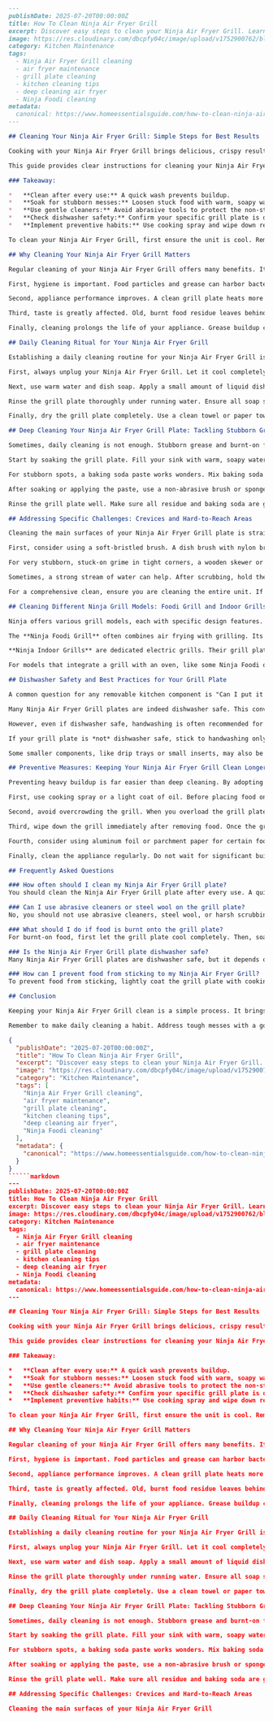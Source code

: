 ```markdown
---
publishDate: 2025-07-20T00:00:00Z
title: How To Clean Ninja Air Fryer Grill
excerpt: Discover easy steps to clean your Ninja Air Fryer Grill. Learn how to remove stubborn grime and keep your grill plate sparkling for perfect meals.
image: https://res.cloudinary.com/dbcpfy04c/image/upload/v1752900762/blog_image_1752900761_xxxz0o.webp
category: Kitchen Maintenance
tags:
  - Ninja Air Fryer Grill cleaning
  - air fryer maintenance
  - grill plate cleaning
  - kitchen cleaning tips
  - deep cleaning air fryer
  - Ninja Foodi cleaning
metadata:
  canonical: https://www.homeessentialsguide.com/how-to-clean-ninja-air-fryer-grill
---

## Cleaning Your Ninja Air Fryer Grill: Simple Steps for Best Results

Cooking with your Ninja Air Fryer Grill brings delicious, crispy results. This kitchen tool helps create perfectly grilled food with air frying benefits. Yet, after many uses, food residue and grease build up on the grill plate. This residue impacts performance and taste. A dirty grill surface can cause smoke or affect how your food cooks. Learning how to clean Ninja Air Fryer Grill components properly keeps your appliance working well. It also ensures every meal tastes its best.

This guide provides clear instructions for cleaning your Ninja Air Fryer Grill. We cover daily cleaning methods and deep cleaning strategies. You will learn about removing burnt-on food, caring for different models, and safe dishwasher practices. We also offer tips for maintaining your grill plate. Keep your Ninja grill in top condition with our help.

### Takeaway:

*   **Clean after every use:** A quick wash prevents buildup.
*   **Soak for stubborn messes:** Loosen stuck food with warm, soapy water.
*   **Use gentle cleaners:** Avoid abrasive tools to protect the non-stick coating.
*   **Check dishwasher safety:** Confirm your specific grill plate is dishwasher safe.
*   **Implement preventive habits:** Use cooking spray and wipe down regularly.

To clean your Ninja Air Fryer Grill, first ensure the unit is cool. Remove the grill plate and wash it with warm, soapy water and a non-abrasive sponge. For stuck-on food, soak the plate or use a baking soda paste. Rinse thoroughly and dry completely before storing.

## Why Cleaning Your Ninja Air Fryer Grill Matters

Regular cleaning of your Ninja Air Fryer Grill offers many benefits. It is more than just about a shiny appliance. A clean grill ensures your food cooks evenly. It helps maintain the non-stick properties of the cooking surface.

First, hygiene is important. Food particles and grease can harbor bacteria. Cleaning prevents the growth of these harmful elements. You protect your family from foodborne illnesses. This makes sure every meal is safe to eat.

Second, appliance performance improves. A clean grill plate heats more efficiently. It transfers heat directly to your food. This means faster cooking times and better results. Dirty grills can lead to uneven cooking and longer preheat times.

Third, taste is greatly affected. Old, burnt food residue leaves behind unpleasant flavors. These can transfer to your fresh food. Your grilled chicken might taste like last night's fish. Cleaning ensures pure, unadulterated flavors in your meals.

Finally, cleaning prolongs the life of your appliance. Grease buildup can damage heating elements over time. It can also cause smoke during cooking. Regular care protects your investment. It helps your Ninja Air Fryer Grill serve you for many years. Neglecting cleaning shortens the lifespan of the grill plate's non-stick coating.

## Daily Cleaning Ritual for Your Ninja Air Fryer Grill

Establishing a daily cleaning routine for your Ninja Air Fryer Grill is a simple way to maintain its condition. This quick clean-up after each use prevents food from hardening. It stops grease from accumulating. I always make sure to do this right after I finish cooking.

First, always unplug your Ninja Air Fryer Grill. Let it cool completely. Never handle hot surfaces. Once cool, remove the grill grate from the unit. You can then take it to the sink for washing.

Next, use warm water and dish soap. Apply a small amount of liquid dish soap to a soft sponge or cloth. Gently scrub the entire surface of the grill plate. Focus on areas where food residue is visible. Avoid using steel wool or abrasive scrubbers. These can damage the non-stick coating.

Rinse the grill plate thoroughly under running water. Ensure all soap suds are gone. Leftover soap can affect the taste of your next meal. You want the surface to feel clean and smooth.

Finally, dry the grill plate completely. Use a clean towel or paper towel. Water spots can form if you let it air dry. Moisture can also contribute to rust over time. A dry surface is a clean surface. By doing this after every cooking session, you make deep cleaning much easier. It also helps keep your entire air fryer unit cleaner in general. [Maintaining a clean air fryer](https://homeessentialsguide.com/how-to-keep-your-ninja-air-fryer-clean) unit makes cooking more enjoyable and efficient.

## Deep Cleaning Your Ninja Air Fryer Grill Plate: Tackling Stubborn Grime

Sometimes, daily cleaning is not enough. Stubborn grease and burnt-on food can accumulate over time. Deep cleaning methods restore your Ninja Air Fryer Grill plate. This ensures effective and safe operation. I often use a combination of soaking and natural cleaners for the best results.

Start by soaking the grill plate. Fill your sink with warm, soapy water. Submerge the grill plate completely. Let it soak for at least 30 minutes, or even a few hours for really tough stains. Soaking softens the baked-on food and grease. This makes it much easier to remove.

For stubborn spots, a baking soda paste works wonders. Mix baking soda with a little water to form a thick paste. Apply this paste directly onto the burnt areas. Let it sit for 15-20 minutes. Baking soda is a natural abrasive that is gentle on surfaces. It helps lift tough stains without scratching the non-stick coating.

After soaking or applying the paste, use a non-abrasive brush or sponge to scrub. A soft-bristled brush or even an old toothbrush can reach into the grill grates. Scrub gently in circular motions. You will see the grime start to lift away. Do not press too hard.

Rinse the grill plate well. Make sure all residue and baking soda are gone. Dry the plate thoroughly with a clean towel. Ensure no moisture remains to prevent water spots or rust. This deep cleaning process helps to remove even the most persistent buildup. A generally clean air fryer makes maintaining specific parts like the grill much simpler. Discover more ways to [clean a Ninja Air Fryer](https://homeessentialsguide.com/how-to-clean-a-ninja-air-fryer) for comprehensive care.

## Addressing Specific Challenges: Crevices and Hard-to-Reach Areas

Cleaning the main surfaces of your Ninja Air Fryer Grill plate is straightforward. However, the crevices and corners pose a unique challenge. Food bits and grease often hide in these tight spots. This requires a bit more attention. I have found certain tools work best for these areas.

First, consider using a soft-bristled brush. A dish brush with nylon bristles can reach into the grill grooves. You can also use an old toothbrush. These small brushes are ideal for scrubbing away residue from narrow spaces. Dip the brush in warm, soapy water. Then, work it into the crevices.

For very stubborn, stuck-on grime in tight corners, a wooden skewer or a bamboo stick can be useful. Wrap the tip with a cloth or paper towel. You can gently scrape the gunk out. Be careful not to use metal tools. Metal can scratch the non-stick coating. This protects the grill plate's surface.

Sometimes, a strong stream of water can help. After scrubbing, hold the grill plate under running water. Direct the water into the grooves. This helps flush out any loosened debris. You can also use a kitchen spray nozzle if your sink has one.

For a comprehensive clean, ensure you are cleaning the entire unit. If your grill plate is part of a Ninja Foodi model, understanding how to clean the broader appliance helps. You might find similar challenges in other parts of the machine. Learning [how to clean your Ninja Foodi Air Fryer](https://homeessentialsguide.com/how-to-clean-ninja-air-fryer-ninja-foodi) can provide additional context and tips for the larger appliance. Remember, a thorough cleaning of all components leads to better cooking.

## Cleaning Different Ninja Grill Models: Foodi Grill and Indoor Grills

Ninja offers various grill models, each with specific design features. While the basic cleaning principles remain the same, some models require different approaches. This ensures you clean effectively without causing damage. I own a Ninja Foodi Grill, and its design impacts my cleaning routine.

The **Ninja Foodi Grill** often combines air frying with grilling. Its grill plate is typically robust and non-stick. The general cleaning method of soaking and gentle scrubbing applies here. However, pay attention to the splatter guard and the lid. These parts also accumulate grease. The splatter guard needs regular removal and cleaning. The lid usually requires wiping down with a damp cloth. Some Foodi models have a removable cooking pot. This pot also needs cleaning alongside the grill plate.

**Ninja Indoor Grills** are dedicated electric grills. Their grill plates are the primary cooking surface. These models usually feature larger grill grates. They often have integrated heating elements. After use, allow the grill to cool completely. Then, remove the grill plate. Most are designed for easy removal. Follow the warm soapy water and soft sponge method. Some indoor grills have a grease collection tray underneath. Remember to empty and clean this tray after each use. This prevents grease buildup and potential odors.

For models that integrate a grill with an oven, like some Ninja Foodi ovens, the grill grate might be part of a larger oven system. These often need a more integrated cleaning approach. If you have a [Ninja Oven Air Fryer](https://homeessentialsguide.com/how-to-clean-ninja-oven-air-fryer) with a grill function, cleaning may involve tackling the oven interior as well. Always refer to your specific model's user manual. It provides precise instructions for disassembly and cleaning. This ensures you care for your specific Ninja grill correctly.

## Dishwasher Safety and Best Practices for Your Grill Plate

A common question for any removable kitchen component is "Can I put it in the dishwasher?" For your Ninja Air Fryer Grill plate, the answer often depends on your specific model. Checking your user manual is always the best first step. I always consult my manual to be sure.

Many Ninja Air Fryer Grill plates are indeed dishwasher safe. This convenience saves you time and effort. If your grill plate is dishwasher safe, place it on the top rack. This helps protect the non-stick coating from harsh water jets or other items. Use a standard dishwashing detergent. Avoid harsh, abrasive detergents. These can degrade the non-stick surface over time.

However, even if dishwasher safe, handwashing is often recommended for longevity. Dishwashers, over many cycles, can gradually wear down the non-stick coating. High heat and strong detergents can contribute to this wear. If you want your grill plate to last as long as possible, occasional handwashing is a good idea. Consider handwashing for every few cycles, or when the grill is not heavily soiled.

If your grill plate is *not* dishwasher safe, stick to handwashing only. Washing it in the dishwasher against manufacturer recommendations can void your warranty. It can also cause irreversible damage to the coating. This will make food stick more easily.

Some smaller components, like drip trays or small inserts, may also be dishwasher safe. Always check for each individual part. Knowing [if your Ninja Air Fryer parts are dishwasher safe](https://homeessentialsguide.com/can-you-put-ninja-air-fryer-in-dishwasher) can simplify your cleaning process. Proper care ensures your Ninja Grill plate remains effective.

## Preventive Measures: Keeping Your Ninja Air Fryer Grill Clean Longer

Preventing heavy buildup is far easier than deep cleaning. By adopting a few simple habits, you can keep your Ninja Air Fryer Grill cleaner for longer. These practices save you time and extend the life of your appliance. I follow these steps to minimize my cleaning efforts.

First, use cooking spray or a light coat of oil. Before placing food on the grill plate, spray it lightly with a non-stick cooking spray. You can also brush a small amount of high-heat oil onto the surface. This creates a barrier between the food and the grill. It reduces sticking and makes cleanup much easier. Be mindful not to use excessive amounts, as this can create more smoke.

Second, avoid overcrowding the grill. When you overload the grill plate, food juices and fats can spill over. This creates more mess on the heating elements below. Cook in batches if necessary. Give your food enough space. This allows for better airflow and reduces splatter.

Third, wipe down the grill immediately after removing food. Once the grill plate has cooled slightly but is still warm, wipe it with a paper towel. This can remove most fresh grease and crumbs. Do this before food has a chance to harden onto the surface. This quick wipe makes subsequent washing much simpler.

Fourth, consider using aluminum foil or parchment paper for certain foods. For very greasy or saucy items, you can line parts of the cooking area. This catches drips and prevents direct contact with the grill plate. Ensure proper airflow is maintained. Do not cover the entire grill or block air vents. This method is great for sticky marinades.

Finally, clean the appliance regularly. Do not wait for significant buildup. A consistent cleaning schedule prevents tough stains. These simple steps make maintaining your Ninja Air Fryer Grill a breeze. You will enjoy more cooking and less cleaning.

## Frequently Asked Questions

### How often should I clean my Ninja Air Fryer Grill plate?
You should clean the Ninja Air Fryer Grill plate after every use. A quick wash with warm, soapy water is usually enough for daily maintenance. This prevents food residue and grease from accumulating. For stubborn buildup, perform a deep clean every few weeks or as needed. Regular cleaning keeps the grill working well.

### Can I use abrasive cleaners or steel wool on the grill plate?
No, you should not use abrasive cleaners, steel wool, or harsh scrubbing pads on your Ninja Air Fryer Grill plate. These can damage the non-stick coating. Damaged coating causes food to stick and reduces the grill's effectiveness. Always use soft sponges, cloths, or non-abrasive brushes.

### What should I do if food is burnt onto the grill plate?
For burnt-on food, first let the grill plate cool completely. Then, soak it in warm, soapy water for at least 30 minutes, or longer if needed. You can also apply a paste made of baking soda and water to the burnt areas. Let it sit, then gently scrub with a soft brush or sponge.

### Is the Ninja Air Fryer Grill plate dishwasher safe?
Many Ninja Air Fryer Grill plates are dishwasher safe, but it depends on your specific model. Always check your Ninja Air Fryer Grill's user manual to confirm. If it is dishwasher safe, place it on the top rack. Handwashing is often recommended for preserving the non-stick coating's longevity.

### How can I prevent food from sticking to my Ninja Air Fryer Grill?
To prevent food from sticking, lightly coat the grill plate with cooking spray or a small amount of oil before preheating. Avoid overcrowding the grill, which can also lead to sticking and uneven cooking. Cleaning the grill immediately after use also helps maintain its non-stick properties.

## Conclusion

Keeping your Ninja Air Fryer Grill clean is a simple process. It brings great rewards. A clean grill ensures healthier meals. It also delivers the best cooking performance. You can enjoy perfectly cooked food every time. My Ninja Air Fryer Grill stays in top shape because of these cleaning habits.

Remember to make daily cleaning a habit. Address tough messes with a good soak and gentle scrubbing. Always use the right tools for crevices. Pay attention to your specific model's requirements. These steps ensure your grill plate remains in excellent condition. Regular maintenance extends the life of your appliance. It also keeps your food tasting fantastic. Take pride in your kitchen tools. A well-maintained Ninja Air Fryer Grill helps you cook delicious meals for years to come. Start cleaning your Ninja Air Fryer Grill today for a better cooking experience tomorrow.
```
```json
{
  "publishDate": "2025-07-20T00:00:00Z",
  "title": "How To Clean Ninja Air Fryer Grill",
  "excerpt": "Discover easy steps to clean your Ninja Air Fryer Grill. Learn how to remove stubborn grime and keep your grill plate sparkling for perfect meals.",
  "image": "https://res.cloudinary.com/dbcpfy04c/image/upload/v1752900762/blog_image_1752900761_xxxz0o.webp",
  "category": "Kitchen Maintenance",
  "tags": [
    "Ninja Air Fryer Grill cleaning",
    "air fryer maintenance",
    "grill plate cleaning",
    "kitchen cleaning tips",
    "deep cleaning air fryer",
    "Ninja Foodi cleaning"
  ],
  "metadata": {
    "canonical": "https://www.homeessentialsguide.com/how-to-clean-ninja-air-fryer-grill"
  }
}
``````markdown
---
publishDate: 2025-07-20T00:00:00Z
title: How To Clean Ninja Air Fryer Grill
excerpt: Discover easy steps to clean your Ninja Air Fryer Grill. Learn how to remove stubborn grime and keep your grill plate sparkling for perfect meals.
image: https://res.cloudinary.com/dbcpfy04c/image/upload/v1752900762/blog_image_1752900761_xxxz0o.webp
category: Kitchen Maintenance
tags:
  - Ninja Air Fryer Grill cleaning
  - air fryer maintenance
  - grill plate cleaning
  - kitchen cleaning tips
  - deep cleaning air fryer
  - Ninja Foodi cleaning
metadata:
  canonical: https://www.homeessentialsguide.com/how-to-clean-ninja-air-fryer-grill
---

## Cleaning Your Ninja Air Fryer Grill: Simple Steps for Best Results

Cooking with your Ninja Air Fryer Grill brings delicious, crispy results. This kitchen tool helps create perfectly grilled food with air frying benefits. Yet, after many uses, food residue and grease build up on the grill plate. This residue impacts performance and taste. A dirty grill surface can cause smoke or affect how your food cooks. Learning how to clean Ninja Air Fryer Grill components properly keeps your appliance working well. It also ensures every meal tastes its best.

This guide provides clear instructions for cleaning your Ninja Air Fryer Grill. We cover daily cleaning methods and deep cleaning strategies. You will learn about removing burnt-on food, caring for different models, and safe dishwasher practices. We also offer tips for maintaining your grill plate. Keep your Ninja grill in top condition with our help.

### Takeaway:

*   **Clean after every use:** A quick wash prevents buildup.
*   **Soak for stubborn messes:** Loosen stuck food with warm, soapy water.
*   **Use gentle cleaners:** Avoid abrasive tools to protect the non-stick coating.
*   **Check dishwasher safety:** Confirm your specific grill plate is dishwasher safe.
*   **Implement preventive habits:** Use cooking spray and wipe down regularly.

To clean your Ninja Air Fryer Grill, first ensure the unit is cool. Remove the grill plate and wash it with warm, soapy water and a non-abrasive sponge. For stuck-on food, soak the plate or use a baking soda paste. Rinse thoroughly and dry completely before storing.

## Why Cleaning Your Ninja Air Fryer Grill Matters

Regular cleaning of your Ninja Air Fryer Grill offers many benefits. It is more than just about a shiny appliance. A clean grill ensures your food cooks evenly. It helps maintain the non-stick properties of the cooking surface.

First, hygiene is important. Food particles and grease can harbor bacteria. Cleaning prevents the growth of these harmful elements. You protect your family from foodborne illnesses. This makes sure every meal is safe to eat.

Second, appliance performance improves. A clean grill plate heats more efficiently. It transfers heat directly to your food. This means faster cooking times and better results. Dirty grills can lead to uneven cooking and longer preheat times.

Third, taste is greatly affected. Old, burnt food residue leaves behind unpleasant flavors. These can transfer to your fresh food. Your grilled chicken might taste like last night's fish. Cleaning ensures pure, unadulterated flavors in your meals.

Finally, cleaning prolongs the life of your appliance. Grease buildup can damage heating elements over time. It can also cause smoke during cooking. Regular care protects your investment. It helps your Ninja Air Fryer Grill serve you for many years. Neglecting cleaning shortens the lifespan of the grill plate's non-stick coating.

## Daily Cleaning Ritual for Your Ninja Air Fryer Grill

Establishing a daily cleaning routine for your Ninja Air Fryer Grill is a simple way to maintain its condition. This quick clean-up after each use prevents food from hardening. It stops grease from accumulating. I always make sure to do this right after I finish cooking.

First, always unplug your Ninja Air Fryer Grill. Let it cool completely. Never handle hot surfaces. Once cool, remove the grill grate from the unit. You can then take it to the sink for washing.

Next, use warm water and dish soap. Apply a small amount of liquid dish soap to a soft sponge or cloth. Gently scrub the entire surface of the grill plate. Focus on areas where food residue is visible. Avoid using steel wool or abrasive scrubbers. These can damage the non-stick coating.

Rinse the grill plate thoroughly under running water. Ensure all soap suds are gone. Leftover soap can affect the taste of your next meal. You want the surface to feel clean and smooth.

Finally, dry the grill plate completely. Use a clean towel or paper towel. Water spots can form if you let it air dry. Moisture can also contribute to rust over time. A dry surface is a clean surface. By doing this after every cooking session, you make deep cleaning much easier. It also helps keep your entire air fryer unit cleaner in general. [Maintaining a clean air fryer](https://homeessentialsguide.com/how-to-keep-your-ninja-air-fryer-clean) unit makes cooking more enjoyable and efficient.

## Deep Cleaning Your Ninja Air Fryer Grill Plate: Tackling Stubborn Grime

Sometimes, daily cleaning is not enough. Stubborn grease and burnt-on food can accumulate over time. Deep cleaning methods restore your Ninja Air Fryer Grill plate. This ensures effective and safe operation. I often use a combination of soaking and natural cleaners for the best results.

Start by soaking the grill plate. Fill your sink with warm, soapy water. Submerge the grill plate completely. Let it soak for at least 30 minutes, or even a few hours for really tough stains. Soaking softens the baked-on food and grease. This makes it much easier to remove.

For stubborn spots, a baking soda paste works wonders. Mix baking soda with a little water to form a thick paste. Apply this paste directly onto the burnt areas. Let it sit for 15-20 minutes. Baking soda is a natural abrasive that is gentle on surfaces. It helps lift tough stains without scratching the non-stick coating.

After soaking or applying the paste, use a non-abrasive brush or sponge to scrub. A soft-bristled brush or even an old toothbrush can reach into the grill grates. Scrub gently in circular motions. You will see the grime start to lift away. Do not press too hard.

Rinse the grill plate well. Make sure all residue and baking soda are gone. Dry the plate thoroughly with a clean towel. Ensure no moisture remains to prevent water spots or rust. This deep cleaning process helps to remove even the most persistent buildup. A generally clean air fryer makes maintaining specific parts like the grill much simpler. Discover more ways to [clean a Ninja Air Fryer](https://homeessentialsguide.com/how-to-clean-a-ninja-air-fryer) for comprehensive care.

## Addressing Specific Challenges: Crevices and Hard-to-Reach Areas

Cleaning the main surfaces of your Ninja Air Fryer Grill